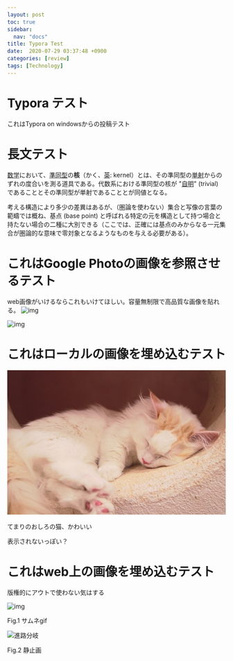 ```yaml
---
layout: post
toc: true
sidebar:
  nav: "docs"
title: Typora Test
date:  2020-07-29 03:37:48 +0900
categories: [review]
tags: [Technology]
---
```






# Typora テスト

これはTypora on windowsからの投稿テスト



# 長文テスト

[数学](https://ja.wikipedia.org/wiki/数学)において、[準同型](https://ja.wikipedia.org/wiki/準同型)の**核**（かく、[英](https://ja.wikipedia.org/wiki/英語): kernel）とは、その準同型の[単射](https://ja.wikipedia.org/wiki/単射)からのずれの度合いを測る道具である。代数系における準同型の核が "[自明](https://ja.wikipedia.org/wiki/自明_(数学))" (trivial) であることとその準同型が単射であることとが同値となる。



考える構造により多少の差異はあるが、（圏論を使わない）集合と写像の言葉の範疇では概ね、基点 (base point) と呼ばれる特定の元を構造として持つ場合と持たない場合の二種に大別できる（ここでは、正確には基点のみからなる一元集合が圏論的な意味で零対象となるようなものを与える必要がある）。



# これはGoogle Photoの画像を参照させるテスト

web画像がいけるならこれもいけてほしい。容量無制限で高品質な画像を貼れる。
![img](https://lh3.googleusercontent.com/pw/ACtC-3coVrL8Ku69CrdKXanN-OA11cvA-YxVjgjTw5C4iE0GqRpLvezZpxmgtGX4pJJGGPaxd5yli-ogOKpwwnaXNABVMyBja49kj6MKbWVkqNuW0SzJ4xZmFY12KHOG4lqLbrCdSL-4JuXnvlJ86rU-T8W7qg=w1219-h914-no?authuser=0)




![img](https://lh3.googleusercontent.com/Y9lrsBA-zqPTr1gQuxopkzNjigFNSB5ddzbYz8kKAt2FeU-rishhaTHyuMiFB9mrCiHQFNSViAUaAc4Ls4fgz8yheNusw2XLqUPZ_tC6iyt-gOjl9Bk-hSY76CedQXVaZ0Vtn9e4PiJSg3nlZNaeiVHbh8zkQODPsIggZe4jk2nvJ8W9jVI0FqElgADWr8aokRVPfD3MedpXAN4Qzd0FaZspyjpBWcy63lZ5MxS29oRi_uo6Jmw4mnl8-wnf75ZJyhYSJKfdy5988snKaYufhn3K00c3HmnxrnhLIighdjjYwJJqk7QzQcbHLvDdpKfG1csNz3Kwoz-pEeq_orW2gm582ffU7F8NL0CRoeFQ80vJwf1WnWgfy5oc32ZpmaRYxfX14vUho3adpSqLUXEx9K7tddQ1pyXaRKXrWrkIyFYN4UMG6Yw91yk2O9y0WZPsx9aljl4ZKG601rNSr4jXmlLcyVmA9ZTO9fMxOGuJqUkwueV2X_gC-PJ-OoKnXmZ92OSVJ6ZORWhptkcGVYcNle4temxTGwz2e8pYhiEqAOei1VzVGz6fJwGNDJy4wM73n-1Y8K9a4ix-C29L7Zc17asrFXrjYCs5eSNChdXdc2q4rNNs2qY8fHuAyNodbTvLkvZz0x93VWpPL266J6Czl21T7gZXzlpRV2oFkSFqNczwHtcA4xDbqziz_WcL7Q=w1174-h914-no?authuser=0)



# これはローカルの画像を埋め込むテスト

![sample_cat](./Picture/2020-07-29-typora/sample_cat.jpg)

てまりのおしろの猫、かわいい

表示されないっぽい？



# これはweb上の画像を埋め込むテスト

版権的にアウトで使わない気はする

![img](https://i.ytimg.com/an_webp/9cB3Is0AN84/mqdefault_6s.webp?du=3000&sqp=CNCxhPkF&rs=AOn4CLBMAwxJ4qlq6RRo11nqOyARVIZ4Jg)

Fig.1 サムネgif



![進路分岐](https://lh3.googleusercontent.com/rBnjCa7MeP6WrIPIF2N0DkS7c9NPpmT43Ir6MX_lp-EIdy_g-am5R4sxHemj1abz0sDFobXIKN_vlX75zIA8LFDVkhwddqzrOhPalj29oM9bQQ=w400)

Fig.2 静止画
